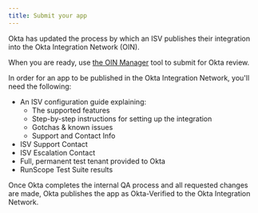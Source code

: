 ```yaml
---
title: Submit your app
---
```


Okta has updated the process by which an ISV publishes their integration into the Okta Integration Network (OIN).

When you are ready, use [the OIN Manager](https://oinmanager.okta.com/) tool to submit for Okta review.

In order for an app to be published in the Okta Integration Network, you'll need the following:

* An ISV configuration guide explaining:
  * The supported features
  * Step-by-step instructions for setting up the integration
  * Gotchas & known issues
  * Support and Contact Info
* ISV Support Contact
* ISV Escalation Contact
* Full, permanent test tenant provided to Okta
* RunScope Test Suite results

Once Okta completes the internal QA process and all requested changes are made, Okta publishes the app as Okta-Verified to the Okta Integration Network.

<NextSectionLink/>
